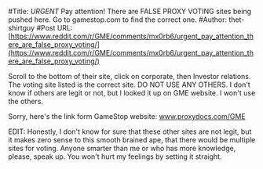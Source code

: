 #Title: *URGENT* Pay attention! There are FALSE PROXY VOTING sites being pushed here. Go to gamestop.com to find the correct one.
#Author: thet-shirtguy
#Post URL: [https://www.reddit.com/r/GME/comments/mx0rb6/urgent_pay_attention_there_are_false_proxy_voting/](https://www.reddit.com/r/GME/comments/mx0rb6/urgent_pay_attention_there_are_false_proxy_voting/)


Scroll to the bottom of their site, click on corporate, then Investor relations. The voting site listed is the correct site.
DO NOT USE ANY OTHERS. I don't know if others are legit or not, but I looked it up on GME website. I won't use the others.

Sorry, here's the link form GameStop website:
www.proxydocs.com/GME

EDIT: Honestly, I don't know for sure that these other sites are not legit, but it makes zero sense to this smooth brained ape, that there would be multiple sites for voting. Anyone smarter than me or who has more knowledge, please, speak up. You won't hurt my feelings by setting it straight.